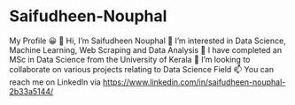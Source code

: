# Saifudheen-Nouphal
My Profile
😀
👋 Hi, I’m Saifudheen Nouphal
👀 I’m interested in Data Science, Machine Learning, Web Scraping and Data Analysis
🌱 I have completed an MSc in Data Science from the University of Kerala
💞️ I’m looking to collaborate on various projects relating to Data Science Field
📫 You can reach me on LinkedIn via https://www.linkedin.com/in/saifudheen-nouphal-2b33a5144/
